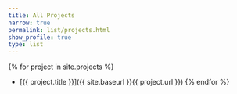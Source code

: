 ```yaml
---
title: All Projects
narrow: true
permalink: list/projects.html
show_profile: true
type: list
---
```


{% for project in site.projects %}
- [{{ project.title }}]({{ site.baseurl }}{{ project.url }})
{% endfor %}
